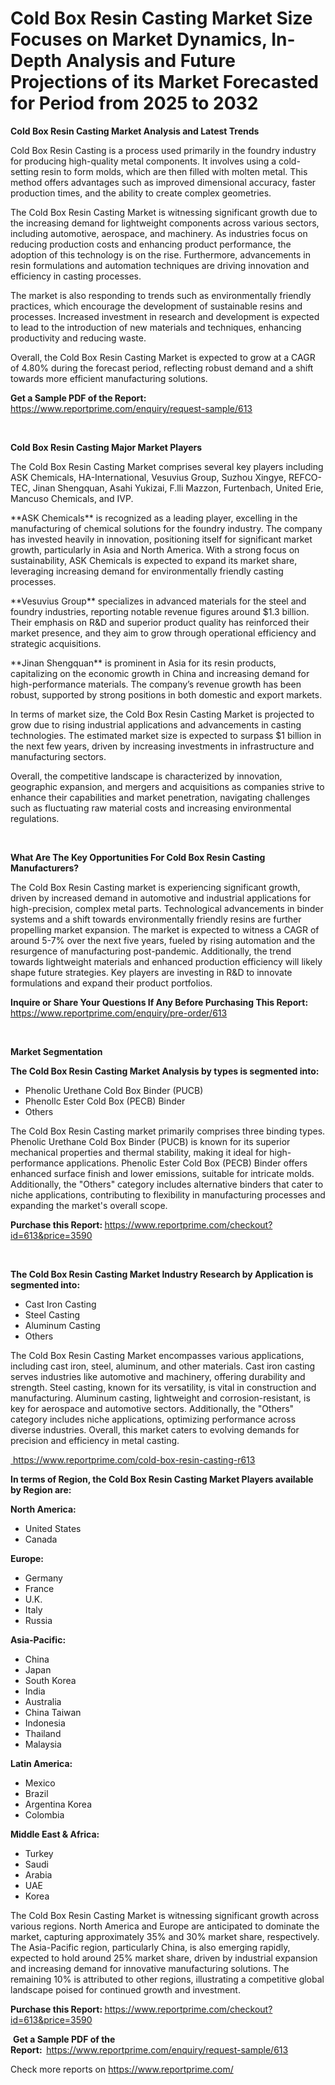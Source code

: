 <p><h1>Cold Box Resin Casting Market Size Focuses on Market Dynamics, In-Depth Analysis and Future Projections of its Market Forecasted for Period from 2025 to 2032</h1></p><p><strong>Cold Box Resin Casting Market Analysis and Latest Trends</strong></p>
<p><p>Cold Box Resin Casting is a process used primarily in the foundry industry for producing high-quality metal components. It involves using a cold-setting resin to form molds, which are then filled with molten metal. This method offers advantages such as improved dimensional accuracy, faster production times, and the ability to create complex geometries. </p><p>The Cold Box Resin Casting Market is witnessing significant growth due to the increasing demand for lightweight components across various sectors, including automotive, aerospace, and machinery. As industries focus on reducing production costs and enhancing product performance, the adoption of this technology is on the rise. Furthermore, advancements in resin formulations and automation techniques are driving innovation and efficiency in casting processes.</p><p>The market is also responding to trends such as environmentally friendly practices, which encourage the development of sustainable resins and processes. Increased investment in research and development is expected to lead to the introduction of new materials and techniques, enhancing productivity and reducing waste.</p><p>Overall, the Cold Box Resin Casting Market is expected to grow at a CAGR of 4.80% during the forecast period, reflecting robust demand and a shift towards more efficient manufacturing solutions.</p></p>
<p><strong>Get a Sample PDF of the Report:&nbsp;</strong> <a href="https://www.reportprime.com/enquiry/request-sample/613?utm_campaign=2950&utm_medium=2&utm_source=Github&utm_content=ia&utm_term=18032025&utm_id=cold-box-resin-casting">https://www.reportprime.com/enquiry/request-sample/613</a></p>
<p>&nbsp;</p>
<p><strong>Cold Box Resin Casting Major Market Players</strong></p>
<p><p>The Cold Box Resin Casting Market comprises several key players including ASK Chemicals, HA-International, Vesuvius Group, Suzhou Xingye, REFCO-TEC, Jinan Shengquan, Asahi Yukizai, F.lli Mazzon, Furtenbach, United Erie, Mancuso Chemicals, and IVP. </p><p>**ASK Chemicals** is recognized as a leading player, excelling in the manufacturing of chemical solutions for the foundry industry. The company has invested heavily in innovation, positioning itself for significant market growth, particularly in Asia and North America. With a strong focus on sustainability, ASK Chemicals is expected to expand its market share, leveraging increasing demand for environmentally friendly casting processes.</p><p>**Vesuvius Group** specializes in advanced materials for the steel and foundry industries, reporting notable revenue figures around $1.3 billion. Their emphasis on R&D and superior product quality has reinforced their market presence, and they aim to grow through operational efficiency and strategic acquisitions.</p><p>**Jinan Shengquan** is prominent in Asia for its resin products, capitalizing on the economic growth in China and increasing demand for high-performance materials. The company’s revenue growth has been robust, supported by strong positions in both domestic and export markets.</p><p>In terms of market size, the Cold Box Resin Casting Market is projected to grow due to rising industrial applications and advancements in casting technologies. The estimated market size is expected to surpass $1 billion in the next few years, driven by increasing investments in infrastructure and manufacturing sectors.</p><p>Overall, the competitive landscape is characterized by innovation, geographic expansion, and mergers and acquisitions as companies strive to enhance their capabilities and market penetration, navigating challenges such as fluctuating raw material costs and increasing environmental regulations.</p></p>
<p>&nbsp;</p>
<p><strong>What Are The Key Opportunities For Cold Box Resin Casting Manufacturers?</strong></p>
<p><p>The Cold Box Resin Casting market is experiencing significant growth, driven by increased demand in automotive and industrial applications for high-precision, complex metal parts. Technological advancements in binder systems and a shift towards environmentally friendly resins are further propelling market expansion. The market is expected to witness a CAGR of around 5-7% over the next five years, fueled by rising automation and the resurgence of manufacturing post-pandemic. Additionally, the trend towards lightweight materials and enhanced production efficiency will likely shape future strategies. Key players are investing in R&D to innovate formulations and expand their product portfolios.</p></p>
<p><strong>Inquire or Share Your Questions If Any Before Purchasing This Report:</strong> <a href="https://www.reportprime.com/enquiry/pre-order/613?utm_campaign=2950&utm_medium=2&utm_source=Github&utm_content=ia&utm_term=18032025&utm_id=cold-box-resin-casting">https://www.reportprime.com/enquiry/pre-order/613</a></p>
<p>&nbsp;</p>
<p><strong>Market Segmentation</strong></p>
<p><strong>The Cold Box Resin Casting Market Analysis by types is segmented into:</strong></p>
<p><ul><li>Phenolic Urethane Cold Box Binder (PUCB)</li><li>Phenollc Ester Cold Box (PECB) Binder</li><li>Others</li></ul></p>
<p><p>The Cold Box Resin Casting market primarily comprises three binding types. Phenolic Urethane Cold Box Binder (PUCB) is known for its superior mechanical properties and thermal stability, making it ideal for high-performance applications. Phenolic Ester Cold Box (PECB) Binder offers enhanced surface finish and lower emissions, suitable for intricate molds. Additionally, the "Others" category includes alternative binders that cater to niche applications, contributing to flexibility in manufacturing processes and expanding the market's overall scope.</p></p>
<p><strong>Purchase this Report:&nbsp;</strong><a href="https://www.reportprime.com/checkout?id=613&price=3590&utm_campaign=2950&utm_medium=2&utm_source=Github&utm_content=ia&utm_term=18032025&utm_id=cold-box-resin-casting">https://www.reportprime.com/checkout?id=613&price=3590</a></p>
<p>&nbsp;</p>
<p><strong>The Cold Box Resin Casting Market Industry Research by Application is segmented into:</strong></p>
<p><ul><li>Cast Iron Casting</li><li>Steel Casting</li><li>Aluminum Casting</li><li>Others</li></ul></p>
<p><p>The Cold Box Resin Casting Market encompasses various applications, including cast iron, steel, aluminum, and other materials. Cast iron casting serves industries like automotive and machinery, offering durability and strength. Steel casting, known for its versatility, is vital in construction and manufacturing. Aluminum casting, lightweight and corrosion-resistant, is key for aerospace and automotive sectors. Additionally, the "Others" category includes niche applications, optimizing performance across diverse industries. Overall, this market caters to evolving demands for precision and efficiency in metal casting.</p></p>
<p><a href="https://www.reportprime.com/cold-box-resin-casting-r613?utm_campaign=2950&utm_medium=2&utm_source=Github&utm_content=ia&utm_term=18032025&utm_id=cold-box-resin-casting">&nbsp;https://www.reportprime.com/cold-box-resin-casting-r613</a></p>
<p><strong>In terms of Region, the Cold Box Resin Casting Market Players available by Region are:</strong></p>
<p>
    <p> <strong> North America: </strong>
        <ul>
            <li>United States</li>
            <li>Canada</li>
        </ul>
        </p> 
    <p> <strong> Europe: </strong>
        <ul>
            <li>Germany</li>
            <li>France</li>
            <li>U.K.</li>
            <li>Italy</li>
            <li>Russia</li>
        </ul>
        </p> 
    <p> <strong> Asia-Pacific: </strong>
        <ul>
            <li>China</li>
            <li>Japan</li>
            <li>South Korea</li>
            <li>India</li>
            <li>Australia</li>
            <li>China Taiwan</li>
            <li>Indonesia</li>
            <li>Thailand</li>
            <li>Malaysia</li>
        </ul>
        </p> 
    <p> <strong> Latin America: </strong>
        <ul>
            <li>Mexico</li>
            <li>Brazil</li>
            <li>Argentina Korea</li>
            <li>Colombia</li>
        </ul>
        </p> 
    <p> <strong> Middle East & Africa: </strong>
        <ul>
            <li>Turkey</li>
            <li>Saudi</li>
            <li>Arabia</li>
            <li>UAE</li>
            <li>Korea</li>
        </ul>
    </p>
    </p>
<p><p>The Cold Box Resin Casting Market is witnessing significant growth across various regions. North America and Europe are anticipated to dominate the market, capturing approximately 35% and 30% market share, respectively. The Asia-Pacific region, particularly China, is also emerging rapidly, expected to hold around 25% market share, driven by industrial expansion and increasing demand for innovative manufacturing solutions. The remaining 10% is attributed to other regions, illustrating a competitive global landscape poised for continued growth and investment.</p></p>
<p><strong>Purchase this Report: </strong><a href="https://www.reportprime.com/checkout?id=613&price=3590&utm_campaign=2950&utm_medium=2&utm_source=Github&utm_content=ia&utm_term=18032025&utm_id=cold-box-resin-casting">https://www.reportprime.com/checkout?id=613&price=3590</a></p>
<p>&nbsp;<strong>Get a Sample PDF of the Report:&nbsp;&nbsp;</strong><a href="https://www.reportprime.com/enquiry/request-sample/613?utm_campaign=2950&utm_medium=2&utm_source=Github&utm_content=ia&utm_term=18032025&utm_id=cold-box-resin-casting">https://www.reportprime.com/enquiry/request-sample/613</a></p>
<p><strong></strong></p>
<p>Check more reports on <a href="https://www.reportprime.com/?utm_campaign=2950&utm_medium=2&utm_source=Github&utm_content=ia&utm_term=18032025&utm_id=cold-box-resin-casting">https://www.reportprime.com/</a></p>